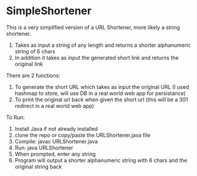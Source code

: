 # SimpleShortener

This is a very simplified version of a URL Shortener, more likely a string shortener. 
1. Takes as input a string of any length and returns a shorter alphanumeric string of 6 chars 
2. In addition it takes as input the generated short link and returns the original link

There are 2 functions: 
1. To generate the short URL which takes as input the original URL (I used hashmap to store, will use DB in a real world web app for persistance) 
2. To print the original url back when given the short url (this will be a 301 redirect in a real world web app) 

To Run: 
1. Install Java if not already installed
2. clone the repo or copy/paste the URLShortener.java file
3. Compile: javac URLShortener.java
4. Run: java URLShortener
5. When prompted, enter any string
6. Program will output a shorter alphanumeric string with 6 chars and the original string back

